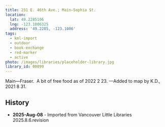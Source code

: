 ```yaml
---
title: 231 E. 46th Ave.; Main—Sophia St.
location:
  lat: 49.2285106
  lng: -123.1006325
  address: '49.2285, -123.1006'
tags:
  - kml-import
  - outdoor
  - book-exchange
  - red-marker
  - active
photo: /images/libraries/placeholder-library.jpg
library_id: 00099
---
```

Main—Fraser.  A bit of free food as of 2022 2 23.
—Added to map by K.D., 2021 8 31.  

## History
- **2025-Aug-08** - Imported from Vancouver Little Libraries 2025.8.6.revision
